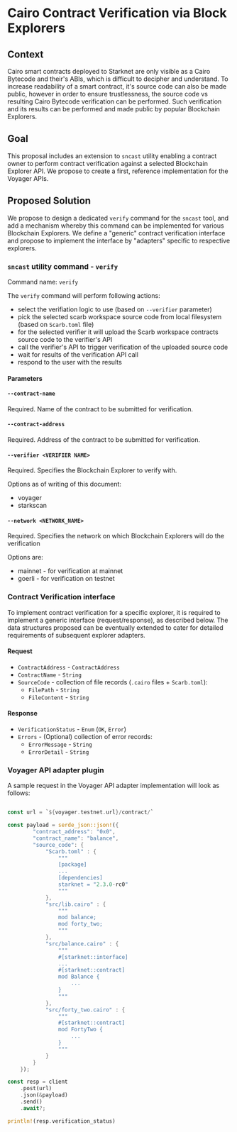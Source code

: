 # Cairo Contract Verification via Block Explorers

## Context

Cairo smart contracts deployed to Starknet are only visible as a Cairo Bytecode and their's ABIs, which is difficult to decipher and understand. To increase readability of a smart contract, it's source code can also be made public, however in order to ensure trustlessness, the source code vs resulting Cairo Bytecode verification can be performed. Such verification and its results can be performed and made public by popular Blockchain Explorers.

## Goal

This proposal includes an extension to `sncast` utility enabling a contract owner to perform contract verification against a selected Blockchain Explorer API. We propose to create a first, reference implementation for the Voyager APIs.

## Proposed Solution

We propose to design a dedicated `verify` command for the `sncast` tool, and add a mechanism whereby this command can be implemented for various Blockchain Explorers. We define a "generic" contract verification interface and propose to implement the interface by "adapters" specific to respective explorers. 

### `sncast` utility command - `verify`

Command name: `verify`

The `verify` command will perform following actions:
- select the verifiation logic to use (based on `--verifier` parameter)
- pick the selected scarb workspace source code from local filesystem (based on `Scarb.toml` file)
- for the selected verifier it will upload the Scarb workspace contracts source code to the verifier's API
- call the verifier's API to trigger verification of the uploaded source code
- wait for results of the verification API call
- respond to the user with the results 

#### Parameters

#### `--contract-name`

Required.
Name of the contract to be submitted for verification.

#### `--contract-address`

Required.
Address of the contract to be submitted for verification.

#### `--verifier <VERIFIER NAME>`

Required.
Specifies the Blockchain Explorer to verify with.  

Options as of writing of this document: 
 - voyager
 - starkscan

#### `--network <NETWORK_NAME>`

Required.
Specifies the network on which Blockchain Explorers will do the verification

Options are:
 - mainnet - for verification at mainnet
 - goerli -  for verification on testnet

### Contract Verification interface

To implement contract verification for a specific explorer, it is required to implement a generic interface (request/response), as described below. The data structures proposed can be eventually extended to cater for detailed requirements of subsequent explorer adapters.

#### Request

- `ContractAddress` - `ContractAddress`
- `ContractName` - `String`
- `SourceCode` - collection of file records (`.cairo` files  + `Scarb.toml`):
  - `FilePath` - `String`
  - `FileContent` - `String`

#### Response

- `VerificationStatus` - `Enum` (`OK`, `Error`)
- `Errors` - (Optional) collection of error records:
  - `ErrorMessage` - `String`
  - `ErrorDetail` - `String`

### Voyager API adapter plugin

A sample request in the Voyager API adapter implementation will look as follows: 
```rust

const url = `${voyager.testnet.url}/contract/`

const payload = serde_json::json!({
        "contract_address": "0x0",
        "contract_name": "balance",
        "source_code": {
            "Scarb.toml" : {
                """
                [package]
                ...
                [dependencies]
                starknet = "2.3.0-rc0"
                """
            },
            "src/lib.cairo" : {
                """
                mod balance;
                mod forty_two;
                """
            },
            "src/balance.cairo" : {
                """
                #[starknet::interface]
                ...
                #[starknet::contract]
                mod Balance {
                    ...
                }
                """
            },
            "src/forty_two.cairo" : {
                """
                #[starknet::contract]
                mod FortyTwo {
                    ...
                }
                """
            }
        }
    });

const resp = client
    .post(url)
    .json(&payload)
    .send()
    .await?;

println!(resp.verification_status)
```
